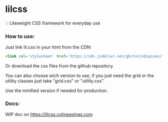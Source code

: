 # lilcss
💡 Liteweight CSS framework for everyday use

### How to use:
Just link lil.css in your html from the CDN:
```html
<link rel='stylesheet' href='https://cdn.jsdelivr.net/gh/ColinEspinas/lilcss/css/lil.min.css'>
```
Or download the css files from the github repository.

You can also choose wich version to use, if you just need the grid or the utility classes just take "grid.css" or "utility.css".

Use the minified version if needed for production. 

### Docs:

WIP doc on https://lilcss.colinespinas.com
